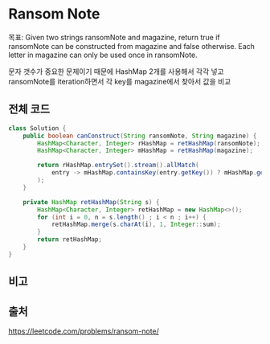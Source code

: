 # Ransom Note

목표: Given two strings ransomNote and magazine, return true if ransomNote can be constructed from magazine and false otherwise. Each letter in magazine can only be used once in ransomNote.

문자 갯수가 중요한 문제이기 때문에 HashMap 2개를 사용해서 각각 넣고
ransomNote를 iteration하면서 각 key를 magazine에서 찾아서 값을 비교

## 전체 코드

```java
class Solution {
    public boolean canConstruct(String ransomNote, String magazine) {
        HashMap<Character, Integer> rHashMap = retHashMap(ransomNote);
        HashMap<Character, Integer> mHashMap = retHashMap(magazine);

        return rHashMap.entrySet().stream().allMatch(
            entry -> mHashMap.containsKey(entry.getKey()) ? mHashMap.get(entry.getKey()) >= entry.getValue() : false
        );
    }

    private HashMap retHashMap(String s) {
        HashMap<Character, Integer> retHashMap = new HashMap<>();
        for (int i = 0, n = s.length() ; i < n ; i++) {
            retHashMap.merge(s.charAt(i), 1, Integer::sum);
        }
        return retHashMap;
    }
}
```

## 비고

## 출처

https://leetcode.com/problems/ransom-note/
